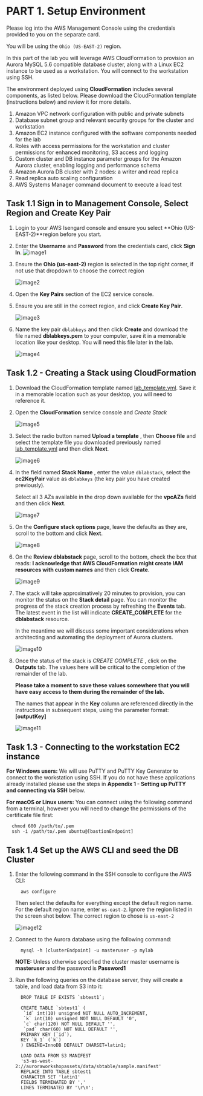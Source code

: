 # PART 1. Setup Environment

Please log into the AWS Management Console using the credentials provided to you on the separate card.

You will be using the `Ohio (US-EAST-2)` region.

In this part of the lab you will leverage AWS CloudFormation to provision an Aurora MySQL 5.6 compatible database cluster, along with a Linux EC2 instance to be used as a workstation. You will connect to the workstation using SSH.

The environment deployed using **CloudFormation** includes several components, as listed below. Please download the CloudFormation template (instructions below) and review it for more details.

1. Amazon VPC network configuration with public and private subnets
2. Database subnet group and relevant security groups for the cluster and workstation
3. Amazon EC2 instance configured with the software components needed for the lab
4. Roles with access permissions for the workstation and cluster permissions for enhanced monitoring, S3 access and logging
5. Custom cluster and DB instance parameter groups for the Amazon Aurora cluster, enabling logging and performance schema
6. Amazon Aurora DB cluster with 2 nodes: a writer and read replica
7. Read replica auto scaling configuration
8. AWS Systems Manager command document to execute a load test

## Task 1.1 Sign in to Management Console, Select Region and Create Key Pair

1. Login to your AWS Isengard console and ensure you select **Ohio (US-EAST-2)**region before you start.
2. Enter the **Username** and **Password** from the credentials card, click **Sign In**.
    ![image1](./img/image001.png)

1. Ensure the **Ohio (us-east-2)** region is selected in the top right corner, if not use that dropdown to choose the correct region

    ![image2](./img/image002.png)

1. Open the **Key Pairs** section of the EC2 service console.
2. Ensure you are still in the correct region, and click **Create Key Pair**.


    ![image3](./img/image003.png)

1. Name the key pair `dblabkeys` and then click **Create** and download the file named **dblabkeys.pem** to your computer, save it in a memorable location like your desktop.  You will need this file later in the lab.

    ![image4](./img/image004.png)

## Task 1.2 - Creating a Stack using CloudFormation

1. Download the CloudFormation template named [lab\_template.yml](https://raw.githubusercontent.com/czhc/aurora-deep-dive--private/master/lab1/lab_template.yml?token=ABDLDPLM6425NFSEY4H2GYC5ZCV26). Save it in a memorable location such as your desktop, you will need to reference it.

2. Open the **CloudFormation** service console and *Create Stack* 

    ![image5](./img/image005.png)

1. Select the radio button named **Upload a template** , then **Choose file** and select the template file you downloaded previously named [lab_template.yml](./lab_template.yml) and then click **Next**.

    ![image6](./img/image006.png)

1. In the field named **Stack Name** , enter the value `dblabstack`, select the **ec2KeyPair** value as `dblabkeys` (the key pair you have created previously).

    Select all 3 AZs available in the drop down available for the **vpcAZs** field and then click **Next**.

    ![image7](./img/image007.png)

1. On the **Configure stack options** page, leave the defaults as they are, scroll to the bottom and click **Next**.


    ![image8](./img/image008.png)

1. On the **Review dblabstack** page, scroll to the bottom, check the box that reads: **I acknowledge that AWS CloudFormation might create IAM resources with custom names** and then click **Create**.

    ![image9](./img/image009.png)

1. The stack will take approximatively 20 minutes to provision, you can monitor the status on the **Stack detail** page. You can monitor the progress of the stack creation process by refreshing the **Events** tab. 
    The latest event in the list will indicate **CREATE\_COMPLETE** for the **dblabstack** resource.

    In the meantime we will discuss some important considerations when architecting and automating the deployment of Aurora clusters.

    ![image10](./img/image010.png)


1. Once the status of the stack is _CREATE COMPLETE_ , click on the **Outputs** tab. The values here will be critical to the completion of the remainder of the lab.   
    
    **Please take a moment to save these values somewhere that you will have easy access to them during the remainder of the lab.** 
    
    The names that appear in the **Key** column are referenced directly in the instructions in subsequent steps, using the parameter format: **[outputKey]**

    ![image11](./img/image011.png)


## Task 1.3 - Connecting to the workstation EC2 instance

**For Windows users:** We will use PuTTY and PuTTY Key Generator to connect to the workstation using SSH. If you do not have these applications already installed please use the steps in **Appendix 1 - Setting up PuTTY and connecting via SSH** below.

**For macOS or Linux users:** You can connect using the following command from a terminal, however you will need to change the permissions of the certificate file first:

```
  chmod 600 /path/to/.pem
  ssh -i /path/to/.pem ubuntu@[bastionEndpoint]

```


## Task 1.4 Set up the AWS CLI and seed the DB Cluster

1. Enter the following command in the SSH console to configure the AWS CLI:

    ```
      aws configure
    ```

    Then select the defaults for everything except the default region name.  For the default region name, enter `us-east-2`.
    Ignore the region listed in the screen shot below. The correct region to chose is `us-east-2`

    ![image12](./img/image012.png)

1. Connect to the Aurora database using the following command:

    ```
      mysql -h [clusterEndpoint] -u masteruser -p mylab
    ```
    
    **NOTE:** Unless otherwise specified the cluster master username is **masteruser** and the password is **Password1**

1. Run the following queries on the database server, they will create a table, and load data from S3 into it:

    ```
      DROP TABLE IF EXISTS `sbtest1`;

      CREATE TABLE `sbtest1` (
       `id` int(10) unsigned NOT NULL AUTO_INCREMENT,
       `k` int(10) unsigned NOT NULL DEFAULT '0',
       `c` char(120) NOT NULL DEFAULT '',
       `pad` char(60) NOT NULL DEFAULT '',
      PRIMARY KEY (`id`),
      KEY `k_1` (`k`)
      ) ENGINE=InnoDB DEFAULT CHARSET=latin1;

      LOAD DATA FROM S3 MANIFEST
      's3-us-west-2://auroraworkshopassets/data/sbtable/sample.manifest'
      REPLACE INTO TABLE sbtest1
      CHARACTER SET 'latin1'
      FIELDS TERMINATED BY ','
      LINES TERMINATED BY '\r\n';

    ```
